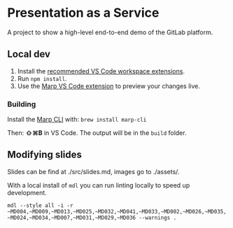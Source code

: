 # Presentation as a Service

A project to show a high-level end-to-end demo of the GitLab platform.

## Local dev

1. Install the [recommended VS Code workspace extensions](https://code.visualstudio.com/docs/editor/extension-marketplace#_workspace-recommended-extensions).
1. Run `npm install`.
1. Use the [Marp VS Code extension](https://marketplace.visualstudio.com/items?itemName=marp-team.marp-vscode) to preview your changes live.

### Building

Install the [Marp CLI](https://www.npmjs.com/package/@marp-team/marp-cli) with: `brew install marp-cli`

Then: **⇧⌘B** in VS Code. The output will be in the `build` folder.

## Modifying slides

Slides can be find at ./src/slides.md, images go to ./assets/. 

With a local install of `mdl` you can run linting locally to speed up development.

`mdl --style all -i -r ~MD004,~MD009,~MD013,~MD025,~MD032,~MD041,~MD033,~MD002,~MD026,~MD035,~MD024,~MD034,~MD007,~MD031,~MD029,~MD036 --warnings .`
